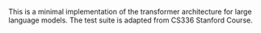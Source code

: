 This is a minimal implementation of the transformer architecture for large language models. The test suite is adapted from CS336 Stanford Course.
